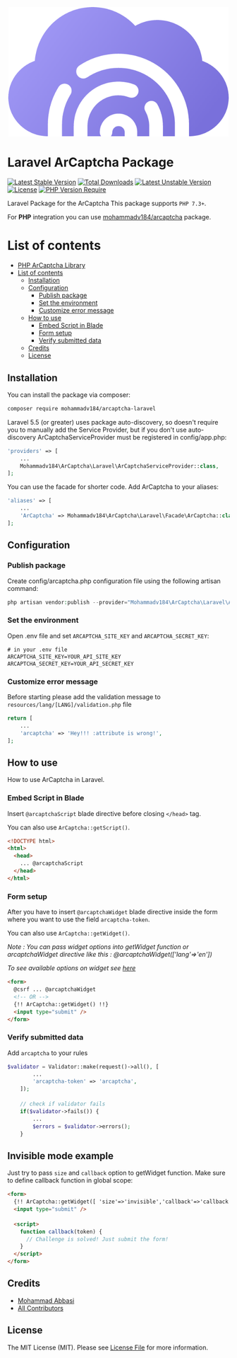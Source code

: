 <p align="center"><img src="resources/images/arcaptcha-logo.png" alt="ArCaptcha" width="500"></p>

# Laravel ArCaptcha Package

[![Latest Stable Version](http://poser.pugx.org/arcaptcha/arcaptcha-laravel/v)](https://packagist.org/packages/arcaptcha/arcaptcha-laravel)
[![Total Downloads](http://poser.pugx.org/arcaptcha/arcaptcha-laravel/downloads)](https://packagist.org/packages/arcaptcha/arcaptcha-laravel) [![Latest Unstable Version](http://poser.pugx.org/arcaptcha/arcaptcha-laravel/v/unstable)](https://packagist.org/packages/arcaptcha/arcaptcha-laravel)
[![License](http://poser.pugx.org/arcaptcha/arcaptcha-laravel/license)](https://packagist.org/packages/arcaptcha/arcaptcha-laravel)
[![PHP Version Require](http://poser.pugx.org/arcaptcha/arcaptcha-laravel/require/php)](https://packagist.org/packages/arcaptcha/arcaptcha-laravel)

Laravel Package for the ArCaptcha
This package supports `PHP 7.3+`.

For **PHP** integration you can use [mohammadv184/arcaptcha](https://github.com/mohammadv184/arcaptcha) package.

# List of contents

- [PHP ArCaptcha Library](#PHP-ArCaptcha-Library)
- [List of contents](#list-of-contents)
  - [Installation](#Installation)
  - [Configuration](#Configuration)
    - [Publish package](#publish-package)
    - [Set the environment](#set-the-environment)
    - [Customize error message](#customize-error-message)
  - [How to use](#how-to-use)
    - [Embed Script in Blade](#Embed-Script-in-Blade)
    - [Form setup](#Form-setup)
    - [Verify submitted data](#Verify-submitted-data)
  - [Credits](#credits)
  - [License](#license)

## Installation

You can install the package via composer:

```bash
composer require mohammadv184/arcaptcha-laravel
```

Laravel 5.5 (or greater) uses package auto-discovery, so doesn't require you to manually add the Service Provider, but if you
don't use auto-discovery ArCaptchaServiceProvider must be registered in config/app.php:

```php
'providers' => [
    ...
    Mohammadv184\ArCaptcha\Laravel\ArCaptchaServiceProvider::class,
];
```

You can use the facade for shorter code. Add ArCaptcha to your aliases:

```php
'aliases' => [
    ...
    'ArCaptcha' => Mohammadv184\ArCaptcha\Laravel\Facade\ArCaptcha::class,
];
```

## Configuration

### Publish package

Create config/arcaptcha.php configuration file using the following artisan command:

```php
php artisan vendor:publish --provider="Mohammadv184\ArCaptcha\Laravel\ArCaptchaServiceProvider"
```

### Set the environment

Open .env file and set `ARCAPTCHA_SITE_KEY` and `ARCAPTCHA_SECRET_KEY`:

```dotenv
# in your .env file
ARCAPTCHA_SITE_KEY=YOUR_API_SITE_KEY
ARCAPTCHA_SECRET_KEY=YOUR_API_SECRET_KEY
```

### Customize error message

Before starting please add the validation message to `resources/lang/[LANG]/validation.php` file

```php
return [
    ...
    'arcaptcha' => 'Hey!!! :attribute is wrong!',
];
```

## How to use

How to use ArCaptcha in Laravel.

### Embed Script in Blade

Insert `@arcaptchaScript` blade directive before closing `</head>` tag.

You can also use `ArCaptcha::getScript()`.

```html
<!DOCTYPE html>
<html>
  <head>
    ... @arcaptchaScript
  </head>
</html>
```

### Form setup

After you have to insert `@arcaptchaWidget` blade directive inside the form where you want to use the field `arcaptcha-token`.

You can also use `ArCaptcha::getWidget()`.

_Note : You can pass widget options into getWidget function or arcaptchaWidget directive like this : @arcaptchaWidget(['lang'=>'en'])_

_To see available options on widget see [here](https://docs.arcaptcha.ir/docs/configuration#arcaptcha-container-configuration)_

```html
<form>
  @csrf ... @arcaptchaWidget
  <!-- OR -->
  {!! ArCaptcha::getWidget() !!}
  <input type="submit" />
</form>
```

### Verify submitted data

Add `arcaptcha` to your rules

```php
$validator = Validator::make(request()->all(), [
        ...
        'arcaptcha-token' => 'arcaptcha',
    ]);

    // check if validator fails
    if($validator->fails()) {
        ...
        $errors = $validator->errors();
    }
```

## Invisible mode example

Just try to pass `size` and `callback` option to getWidget function. Make sure to define callback function in global scope:

```html
<form>
  {!! ArCaptcha::getWidget([ 'size'=>'invisible','callback'=>'callback']) !!}
  <input type="submit" />

  <script>
    function callback(token) {
      // Challenge is solved! Just submit the form!
    }
  </script>
</form>
```

## Credits

- [Mohammad Abbasi](https://github.com/mohammadv184)
- [All Contributors](../../contributors)

## License

The MIT License (MIT). Please see [License File](LICENSE) for more information.
